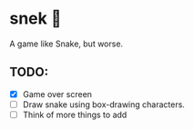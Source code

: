 # snek :snake:

A game like Snake, but worse.

## __TODO__:
- [X] Game over screen
- [ ] Draw snake using box-drawing characters.
- [ ] Think of more things to add
